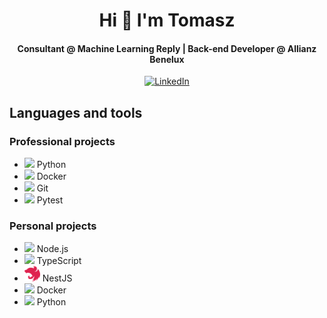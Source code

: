 <div align="center">
    <h1 align="center">Hi 👋 I'm Tomasz</h1>
    <h4 align="center">Consultant @ Machine Learning Reply | Back-end Developer @ Allianz Benelux
    </h4>
    <a href="https://www.linkedin.com/in/jankowski-dev/">
        <img src="https://img.shields.io/badge/linkedin-%230077B5.svg?style=for-the-badge&logo=linkedin&logoColor=white" alt="LinkedIn">
    </a>
</div>

## Languages and tools

### Professional projects

* <img src="https://cdn.jsdelivr.net/gh/devicons/devicon/icons/python/python-original.svg" height="25" /> Python
* <img src="https://cdn.jsdelivr.net/gh/devicons/devicon/icons/docker/docker-original.svg" height="25" /> Docker
* <img src="https://cdn.jsdelivr.net/gh/devicons/devicon/icons/git/git-original.svg" height="25" /> Git
* <img src="https://cdn.jsdelivr.net/gh/devicons/devicon/icons/pytest/pytest-original.svg" height="25" /> Pytest
          
### Personal projects

* <img src="https://cdn.jsdelivr.net/gh/devicons/devicon/icons/nodejs/nodejs-original.svg" height="25" /> Node.js
* <img src="https://cdn.jsdelivr.net/gh/devicons/devicon/icons/typescript/typescript-original.svg" height="25" /> TypeScript
* <img src="https://github.com/devicons/devicon/blob/v2.16.0/icons/nestjs/nestjs-original.svg" height="25" /> NestJS
* <img src="https://cdn.jsdelivr.net/gh/devicons/devicon/icons/docker/docker-original.svg" height="25" /> Docker
* <img src="https://cdn.jsdelivr.net/gh/devicons/devicon/icons/python/python-original.svg" height="25" /> Python
